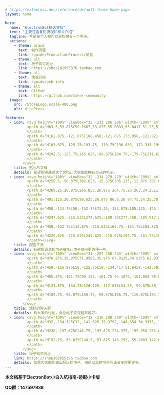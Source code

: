 ```yaml
---
# https://vitepress.dev/reference/default-theme-home-page
layout: home

hero:
  name: "ElectronBot精选文档"
  text: "主要包含复刻流程和相关介绍"
  tagline: 希望每个人都可以轻松拥有一个电子。
  actions:
    - theme: brand
      text: 制作流程
      link: /guide/ProductionProcess/前言
    - theme: alt
      text: 板子购买地址
      link: https://shop102955376.taobao.com
    - theme: alt
      text: 快速开始
      link: /guide/pcb-info
    - theme: alt
      text: GitHub
      link: https://github.com/maker-community
  image:
    src: /StoreLogo.scale-400.png
    alt: VitePress

features:
  - icon: <svg height="100%" viewBox="32 -233 286 286" width="100%" xmlns="http://www.w3.org/2000/svg" xmlns:xlink="http://www.w3.org/1999/xlink">
          <path d="M63.5,53.875C59.1667,53.875 55.0833,53.0417 51.25,51.375C47.4167,49.7083 44.0833,47.4583 41.25,44.625C38.4167,41.7917 36.1667,38.4583 34.5,34.625C32.8333,30.7917 32,26.7083 32,22.375C32,19.625 32.2708,17.1458 32.8125,14.9375C33.3542,12.7292 34.125,10.6667 35.125,8.75C36.125,6.83333 37.3542,4.97917 38.8125,3.1875C40.2708,1.39583 41.9167,-0.458333 43.75,-2.375L89.125,-138.5L163.375,-175.625L159.375,-179.75L211.625,-232.125L318,-125.75L265.625,-73.5L261.5,-77.5L224.375,-3.25L88.25,42.125C86.3333,43.9583 84.4792,45.6042 82.6875,47.0625C80.8958,48.5208 79.0417,49.75 77.125,50.75C75.2083,51.75 73.1458,52.5208 70.9375,53.0625C68.7292,53.6042 66.25,53.875 63.5,53.875Z" fill="#000000" fill-opacity="1">
          </path>
          <path d="M162.875,-121.875C168.458,-121.875 173.958,-121.021 179.375,-119.313C184.792,-117.604 189.625,-115.125 193.875,-111.875C198.125,-108.625 201.562,-104.604 204.188,-99.8125C206.812,-95.0208 208.125,-89.5833 208.125,-83.5C208.125,-80.25 207.75,-76.6042 207,-72.5625C206.25,-68.5208 205.021,-64.7083 203.313,-61.125C201.604,-57.5417 199.375,-54.5208 196.625,-52.0625C193.875,-49.6042 190.458,-48.375 186.375,-48.375C185.625,-48.375 184.646,-47.6667 183.438,-46.25C182.229,-44.8333 180.938,-43.2917 179.563,-41.625C178.188,-39.9583 176.833,-38.3958 175.5,-36.9375C174.167,-35.4792 173.042,-34.7083 172.125,-34.625L78.625,26.375C77.2083,27.2917 76.0417,28.3125 75.125,29.4375C74.2083,30.5625 73.2708,31.6042 72.3125,32.5625C71.3542,33.5208 70.2083,34.3125 68.875,34.9375C67.5417,35.5625 65.75,35.875 63.5,35.875C61.5833,35.875 59.8125,35.5208 58.1875,34.8125C56.5625,34.1042 55.125,33.1667 53.875,32C52.625,30.8333 51.6458,29.4375 50.9375,27.8125C50.2292,26.1875 49.875,24.4167 49.875,22.5C49.875,20.1667 50.2292,18.3125 50.9375,16.9375C51.6458,15.5625 52.5,14.375 53.5,13.375C54.5,12.375 55.5625,11.4375 56.6875,10.5625C57.8125,9.6875 58.7917,8.58333 59.625,7.25L113.625,-78.375C113.708,-79.125 114.438,-79.9167 115.813,-80.75C117.188,-81.5833 118.646,-82.4167 120.188,-83.25C121.729,-84.0833 123.146,-84.8542 124.438,-85.5625C125.729,-86.2708 126.375,-86.9583 126.375,-87.625C126.375,-91.375 127.583,-95.2708 130,-99.3125C132.417,-103.354 135.458,-107.042 139.125,-110.375C142.792,-113.708 146.75,-116.458 151,-118.625C155.25,-120.792 159.208,-121.875 162.875,-121.875Z" fill="#757575" fill-opacity="1">
          </path>
          <path d="M103.875,-125.75L193.75,-170.75C196.833,-172.333 199.75,-174.125 202.5,-176.125C205.25,-178.125 208.042,-180.125 210.875,-182.125L272.625,-127.625L262.125,-114.75C261.208,-113.583 260.271,-112.458 259.313,-111.375C258.354,-110.292 257.458,-109.125 256.625,-107.875C253.625,-103.125 251,-98.1875 248.75,-93.0625C246.5,-87.9375 244.125,-82.875 241.625,-77.875L211.625,-18L78.5,26.375L159.75,-54.875C162.167,-54.2083 164.5,-53.875 166.75,-53.875C170.5,-53.875 174,-54.5833 177.25,-56C180.5,-57.4167 183.354,-59.3542 185.813,-61.8125C188.271,-64.2708 190.208,-67.125 191.625,-70.375C193.042,-73.625 193.75,-77.125 193.75,-80.875C193.75,-84.625 193.042,-88.125 191.625,-91.375C190.208,-94.625 188.271,-97.4792 185.813,-99.9375C183.354,-102.396 180.5,-104.333 177.25,-105.75C174,-107.167 170.5,-107.875 166.75,-107.875C163,-107.875 159.5,-107.167 156.25,-105.75C153,-104.333 150.146,-102.396 147.688,-99.9375C145.229,-97.4792 143.292,-94.625 141.875,-91.375C140.458,-88.125 139.75,-84.625 139.75,-80.875C139.75,-78.625 140.083,-76.2917 140.75,-73.875L59.5,7.375Z" fill="#CCCCCC" fill-opacity="1">
          </path>
          <path d="M292.5,-125.75L265.625,-98.875L184.75,-179.75L211.625,-206.625Z" fill="#FFC83D" fill-opacity="1">
          </path>
        </svg>
    title: 贴心的文档
    details: 希望能够通过这个文档让大家都能拥有自己的电子。
  - icon: <svg height="100%" viewBox="32 -234 279 279" width="100%" xmlns="http://www.w3.org/2000/svg" xmlns:xlink="http://www.w3.org/1999/xlink">
          <path d="M259.5,-58.375L302.625,-15.375C305.125,-12.875 307.063,-9.95833 308.438,-6.625C309.813,-3.29167 310.5,0.166667 310.5,3.75C310.5,7.33333 309.813,10.7708 308.438,14.0625C307.063,17.3542 305.125,20.25 302.625,22.75L288.375,37C285.792,39.5833 282.875,41.5417 279.625,42.875C276.375,44.2083 272.917,44.875 269.25,44.875C265.667,44.875 262.229,44.1875 258.938,42.8125C255.646,41.4375 252.75,39.5 250.25,37L180.25,-33L110.25,37C107.667,39.5833 104.75,41.5417 101.5,42.875C98.25,44.2083 94.7917,44.875 91.125,44.875C87.5417,44.875 84.1042,44.1875 80.8125,42.8125C77.5208,41.4375 74.625,39.5 72.125,37L57.875,22.75C55.375,20.25 53.4375,17.3542 52.0625,14.0625C50.6875,10.7708 50,7.33333 50,3.75C50,0.083333 50.6667,-3.375 52,-6.625C53.3333,-9.875 55.2917,-12.7917 57.875,-15.375L123.375,-80.875L78.5,-80.875L32,-127.375L32,-160.25L50.125,-178.375C50.0417,-178.875 50,-179.375 50,-179.875C50,-180.375 50,-180.875 50,-181.375C50,-184.208 50.4792,-186.813 51.4375,-189.188C52.3958,-191.562 53.6458,-193.812 55.1875,-195.938C56.7292,-198.062 58.4792,-200.062 60.4375,-201.938C62.3958,-203.812 64.3333,-205.625 66.25,-207.375L68.125,-209.125C70.7917,-211.542 73.4167,-213.229 76,-214.188C78.5833,-215.146 81.6667,-215.625 85.25,-215.625C85.5833,-215.625 85.9167,-215.625 86.25,-215.625C86.5833,-215.625 86.9167,-215.542 87.25,-215.375L105.375,-233.625L138.25,-233.625L180.25,-191.625L222.25,-233.625L255,-233.625L273.25,-215.375C274.333,-215.625 275.417,-215.75 276.5,-215.75C279.25,-215.75 282.083,-215.125 285,-213.875C287.917,-212.625 290.333,-211.042 292.25,-209.125L303.875,-197.5C306.042,-195.333 307.688,-192.875 308.813,-190.125C309.938,-187.375 310.5,-184.5 310.5,-181.5C310.5,-179.25 310.188,-177.063 309.563,-174.938C308.938,-172.813 307.958,-170.833 306.625,-169C307.875,-164.917 308.833,-160.75 309.5,-156.5C310.167,-152.25 310.5,-148 310.5,-143.75C310.5,-133.083 308.563,-122.75 304.688,-112.75C300.813,-102.75 295.083,-93.9583 287.5,-86.375Z" fill="#000000" fill-opacity="1">
          </path>
          <path d="M269.25,26.875C266.833,26.875 264.75,26 263,24.25L175.75,-62.875C174.917,-63.7083 174.125,-64.9583 173.375,-66.625C172.625,-68.2917 171.896,-70.0625 171.188,-71.9375C170.479,-73.8125 169.75,-75.5833 169,-77.25C168.25,-78.9167 167.5,-80.125 166.75,-80.875L69.25,-178.375C68.3333,-179.292 67.875,-180.333 67.875,-181.5C67.875,-182.75 68.3333,-183.833 69.25,-184.75L80.875,-196.375C81.7083,-197.208 82.75,-197.625 84,-197.625C85.3333,-197.625 86.4167,-197.208 87.25,-196.375L184.75,-98.875C185,-98.625 185.979,-98.0625 187.688,-97.1875C189.396,-96.3125 191.25,-95.375 193.25,-94.375C195.25,-93.375 197.167,-92.4375 199,-91.5625C200.833,-90.6875 202.083,-90.125 202.75,-89.875L289.875,-2.625C291.625,-0.875 292.5,1.25 292.5,3.75C292.5,6.16667 291.625,8.25 289.875,10L275.625,24.25C273.875,26 271.75,26.875 269.25,26.875Z" fill="#D48C00" fill-opacity="1">
          </path>
          <path d="M91.125,26.875C88.625,26.875 86.5,26 84.75,24.25L70.625,10C69.875,9.16667 69.2292,8.20833 68.6875,7.125C68.1458,6.04167 67.875,4.91667 67.875,3.75C67.875,2.58333 68.125,1.4375 68.625,0.3125C69.125,-0.8125 69.7917,-1.79167 70.625,-2.625L157.75,-89.875C158.5,-90.625 159.708,-91.3542 161.375,-92.0625C163.042,-92.7708 164.813,-93.5 166.688,-94.25C168.563,-95 170.354,-95.7708 172.063,-96.5625C173.771,-97.3542 175,-98.125 175.75,-98.875L273.25,-196.375C274.083,-197.208 275.125,-197.625 276.375,-197.625C277.708,-197.625 278.792,-197.208 279.625,-196.375L291.25,-184.75C292.083,-183.917 292.5,-182.833 292.5,-181.5C292.5,-180.25 292.083,-179.208 291.25,-178.375L193.75,-80.875C193,-80.125 192.229,-78.8958 191.438,-77.1875C190.646,-75.4792 189.875,-73.6875 189.125,-71.8125C188.375,-69.9375 187.646,-68.1667 186.938,-66.5C186.229,-64.8333 185.5,-63.625 184.75,-62.875L97.5,24.25C95.75,26 93.625,26.875 91.125,26.875Z" fill="#EBA300" fill-opacity="1">
          </path>
          <path d="M50,-134.75L50,-152.75L73.25,-153.875L105.125,-125.75L103.875,-98.875L85.875,-98.875ZM112.875,-215.625L130.875,-215.625L166.75,-179.75L166.75,-161.75L140,-161.75L113,-192.5Z" fill="#E5E5E5" fill-opacity="1">
          </path>
          <path d="M247.625,-215.625L274.625,-188.75C277.458,-185.917 279.979,-182.729 282.188,-179.188C284.396,-175.646 286.271,-171.917 287.813,-168C289.354,-164.083 290.521,-160.063 291.313,-155.938C292.104,-151.813 292.5,-147.75 292.5,-143.75C292.5,-135.417 290.979,-127.333 287.938,-119.5C284.896,-111.667 280.458,-104.792 274.625,-98.875L265.625,-89.875L193.75,-161.75L200.375,-180.875L227.375,-208.625Z" fill="#F2F2F2" fill-opacity="1">
          </path>
          <path d="M50,-152.75L112.875,-215.625L166.75,-161.75L103.875,-98.875Z" fill="#CCCCCC" fill-opacity="1">
          </path>
          <path d="M229.625,-215.625L247.625,-215.625L193.75,-161.75L193.75,-179.75Z" fill="#A6A6A6" fill-opacity="1">
          </path></svg>
    title: 配套工具
    details: 有舵机调试和电子脑壳让电子使用更方便一些。
  - icon: <svg height="100%" viewBox="31 -207 288 243" width="100%" xmlns="http://www.w3.org/2000/svg" xmlns:xlink="http://www.w3.org/1999/xlink">
          <path d="M76.875,35.875C71.9583,35.875 67.3125,34.9375 62.9375,33.0625C58.5625,31.1875 54.75,28.625 51.5,25.375C48.25,22.125 45.6875,18.3125 43.8125,13.9375C41.9375,9.5625 41,4.91667 41,0L41,-17.375C41,-27.2083 43.4583,-36.2917 48.375,-44.625L72.5,-86L41.125,-78.125L35,-102.5C34.3333,-105.083 33.625,-107.646 32.875,-110.188C32.125,-112.729 31.75,-115.333 31.75,-118C31.75,-119.333 31.7917,-120.625 31.875,-121.875C31.9583,-123.125 32,-124.417 32,-125.75C32,-133.167 32.9583,-140.333 34.875,-147.25C36.7917,-154.167 39.5208,-160.604 43.0625,-166.563C46.6042,-172.521 50.8333,-177.958 55.75,-182.875C60.6667,-187.792 66.1042,-192.021 72.0625,-195.563C78.0208,-199.104 84.4583,-201.833 91.375,-203.75C98.2917,-205.667 105.458,-206.625 112.875,-206.625L238.625,-206.625C246.042,-206.625 253.208,-205.667 260.125,-203.75C267.042,-201.833 273.479,-199.104 279.438,-195.563C285.396,-192.021 290.833,-187.792 295.75,-182.875C300.667,-177.958 304.896,-172.521 308.438,-166.563C311.979,-160.604 314.708,-154.167 316.625,-147.25C318.542,-140.333 319.5,-133.167 319.5,-125.75L319.5,-114.625C319.5,-114.292 319.292,-113.292 318.875,-111.625C318.458,-109.958 317.958,-107.917 317.375,-105.5C316.792,-103.083 316.125,-100.458 315.375,-97.625C314.625,-94.7917 313.917,-92.0833 313.25,-89.5C312.583,-86.9167 311.979,-84.5833 311.438,-82.5C310.896,-80.4167 310.542,-78.9583 310.375,-78.125L279,-86L303.125,-44.625C304.708,-41.9583 305.979,-39.3542 306.938,-36.8125C307.896,-34.2708 308.646,-31.7083 309.188,-29.125C309.729,-26.5417 310.104,-23.8958 310.313,-21.1875C310.521,-18.4792 310.625,-15.625 310.625,-12.625C310.625,-10.4583 310.604,-8.35417 310.563,-6.3125C310.521,-4.27083 310.5,-2.16667 310.5,0C310.5,4.91667 309.563,9.5625 307.688,13.9375C305.813,18.3125 303.25,22.125 300,25.375C296.75,28.625 292.938,31.1875 288.563,33.0625C284.188,34.9375 279.542,35.875 274.625,35.875Z" fill="#000000" fill-opacity="1">
          </path>
          <path d="M50,-116.875L50,-125.75C50,-134.417 51.6458,-142.583 54.9375,-150.25C58.2292,-157.917 62.7083,-164.604 68.375,-170.313C74.0417,-176.021 80.6875,-180.521 88.3125,-183.813C95.9375,-187.104 104.125,-188.75 112.875,-188.75L238.625,-188.75C247.375,-188.75 255.563,-187.104 263.188,-183.813C270.813,-180.521 277.458,-176.021 283.125,-170.313C288.792,-164.604 293.271,-157.917 296.563,-150.25C299.854,-142.583 301.5,-134.417 301.5,-125.75L301.5,-116.875L229.625,-134.75C229.625,-137.25 229.146,-139.583 228.188,-141.75C227.229,-143.917 225.938,-145.813 224.313,-147.438C222.688,-149.063 220.792,-150.354 218.625,-151.313C216.458,-152.271 214.125,-152.75 211.625,-152.75L139.75,-152.75C137.25,-152.75 134.917,-152.271 132.75,-151.313C130.583,-150.354 128.688,-149.063 127.063,-147.438C125.438,-145.813 124.167,-143.917 123.25,-141.75C122.333,-139.583 121.875,-137.25 121.875,-134.75ZM60.25,-27L138.25,-29C141.5,-29.0833 144.75,-29.4375 148,-30.0625C151.25,-30.6875 154.5,-31.375 157.75,-32.125C161,-32.875 164.25,-33.5417 167.5,-34.125C170.75,-34.7083 174,-35 177.25,-35C180.417,-35 183.583,-34.7083 186.75,-34.125C189.917,-33.5417 193.083,-32.875 196.25,-32.125C199.417,-31.375 202.583,-30.6875 205.75,-30.0625C208.917,-29.4375 212.083,-29.0833 215.25,-29L291.25,-27C292.083,-24 292.5,-20.7917 292.5,-17.375L292.5,0C292.5,2.5 292.042,4.83333 291.125,7C290.208,9.16667 288.938,11.0625 287.313,12.6875C285.688,14.3125 283.792,15.6042 281.625,16.5625C279.458,17.5208 277.125,18 274.625,18L76.875,18C74.375,18 72.0417,17.5208 69.875,16.5625C67.7083,15.6042 65.8125,14.3125 64.1875,12.6875C62.5625,11.0625 61.2917,9.16667 60.375,7C59.4583,4.83333 59,2.5 59,0L59,-17.375C59,-20.7917 59.4167,-24 60.25,-27Z" fill="#AF0D1A" fill-opacity="1">
          </path>
          <path d="M85.875,-161.75C90.125,-161.75 94.1875,-161.063 98.0625,-159.688C101.937,-158.313 105.417,-156.375 108.5,-153.875C111.583,-151.375 114.208,-148.375 116.375,-144.875C118.542,-141.375 120.083,-137.542 121,-133.375L121.875,-134.75C123.875,-134.75 125.896,-134.708 127.938,-134.625C129.979,-134.542 132,-134.5 134,-134.5C136.833,-134.5 139.458,-134.813 141.875,-135.438C144.292,-136.063 146.833,-136.875 149.5,-137.875L157.75,-134.75L193.75,-134.75L202.875,-138.25L211.625,-134.75L229.625,-134.75L230.375,-133.375C231.208,-137.542 232.729,-141.354 234.938,-144.813C237.146,-148.271 239.813,-151.25 242.938,-153.75C246.063,-156.25 249.563,-158.208 253.438,-159.625C257.313,-161.042 261.375,-161.75 265.625,-161.75C270.458,-161.75 275.063,-160.792 279.438,-158.875C283.813,-156.958 287.625,-154.354 290.875,-151.063C294.125,-147.771 296.708,-143.938 298.625,-139.563C300.542,-135.188 301.5,-130.583 301.5,-125.75C301.5,-119.667 300.042,-114.042 297.125,-108.875L235.75,-124.125L287.625,-35.5C288.458,-34.1667 289.167,-32.7917 289.75,-31.375C290.333,-29.9583 290.833,-28.5 291.25,-27L60.25,-27C61.0833,-29.9167 62.2917,-32.75 63.875,-35.5L115.625,-124.125L54.375,-108.875C51.4583,-114.042 50,-119.667 50,-125.75C50,-130.75 50.9375,-135.438 52.8125,-139.813C54.6875,-144.188 57.25,-148 60.5,-151.25C63.75,-154.5 67.5417,-157.063 71.875,-158.938C76.2083,-160.813 80.875,-161.75 85.875,-161.75Z" fill="#E81224" fill-opacity="1">
          </path>
          <path d="M121.875,-134.75L126.125,-117.875L54.25,-99.875L50,-116.875ZM229.625,-134.75L301.5,-116.875L297.25,-99.875L225.375,-117.875ZM157.75,-161.75L157.75,-134.75L139.75,-134.75L139.75,-161.75ZM193.75,-161.75L211.625,-161.75L211.625,-134.75L193.75,-134.75Z" fill="#E84757" fill-opacity="1">
          </path>
          <path d="M184.75,-98.875L166.75,-98.875L166.75,-116.875L184.75,-116.875ZM184.75,-71.875L166.75,-71.875L166.75,-89.875L184.75,-89.875ZM139.75,-71.875L139.75,-89.875L157.75,-89.875L157.75,-71.875ZM139.75,-98.875L139.75,-116.875L157.75,-116.875L157.75,-98.875ZM193.75,-71.875L193.75,-89.875L211.625,-89.875L211.625,-71.875ZM139.75,-45L139.75,-62.875L157.75,-62.875L157.75,-45ZM184.75,-45L166.75,-45L166.75,-62.875L184.75,-62.875ZM193.75,-98.875L193.75,-116.875L211.625,-116.875L211.625,-98.875ZM193.75,-45L193.75,-62.875L211.625,-62.875L211.625,-45Z" fill="#F2F2F2" fill-opacity="1">
          </path>
        </svg>
    title: 活跃的聊天群
    details: 有大家的讨论，会让电子变得越来越好。
  - icon: <svg height="100%" viewBox="32 -216 288 259" width="100%" xmlns="http://www.w3.org/2000/svg" xmlns:xlink="http://www.w3.org/1999/xlink">
          <path d="M32,-134.125C32,-141.625 32.9792,-148.854 34.9375,-155.813C36.8958,-162.771 39.625,-169.25 43.125,-175.25C46.625,-181.25 50.875,-186.75 55.875,-191.75C60.875,-196.75 66.375,-201 72.375,-204.5C78.375,-208 84.8542,-210.729 91.8125,-212.688C98.7708,-214.646 106,-215.625 113.5,-215.625C119.917,-215.625 125.958,-214.979 131.625,-213.688C137.292,-212.396 142.646,-210.542 147.688,-208.125C152.729,-205.708 157.563,-202.729 162.188,-199.188C166.813,-195.646 171.333,-191.625 175.75,-187.125C180.167,-191.625 184.688,-195.646 189.313,-199.188C193.938,-202.729 198.771,-205.729 203.813,-208.188C208.854,-210.646 214.208,-212.5 219.875,-213.75C225.542,-215 231.583,-215.625 238,-215.625C245.5,-215.625 252.708,-214.646 259.625,-212.688C266.542,-210.729 273.021,-207.979 279.063,-204.438C285.104,-200.896 290.604,-196.646 295.563,-191.688C300.521,-186.729 304.771,-181.229 308.313,-175.188C311.854,-169.146 314.604,-162.667 316.563,-155.75C318.521,-148.833 319.5,-141.625 319.5,-134.125C319.5,-123.042 317.479,-112.625 313.438,-102.875C309.396,-93.125 303.458,-84.3333 295.625,-76.5L175.75,43.375L55.875,-76.5C48.0417,-84.3333 42.1042,-93.125 38.0625,-102.875C34.0208,-112.625 32,-123.042 32,-134.125Z" fill="#000000" fill-opacity="1">
          </path>
          <path d="M238,-197.625C246.75,-197.625 254.979,-195.958 262.688,-192.625C270.396,-189.292 277.125,-184.75 282.875,-179C288.625,-173.25 293.167,-166.521 296.5,-158.813C299.833,-151.104 301.5,-142.875 301.5,-134.125C301.5,-125.625 299.896,-117.521 296.688,-109.813C293.479,-102.104 288.875,-95.25 282.875,-89.25L175.75,18L68.625,-89.25C62.625,-95.25 58.0208,-102.104 54.8125,-109.813C51.6042,-117.521 50,-125.625 50,-134.125C50,-142.875 51.6667,-151.104 55,-158.813C58.3333,-166.521 62.875,-173.25 68.625,-179C74.375,-184.75 81.1042,-189.292 88.8125,-192.625C96.5208,-195.958 104.75,-197.625 113.5,-197.625C120.333,-197.625 126.437,-196.771 131.813,-195.063C137.188,-193.354 142.146,-191.042 146.688,-188.125C151.229,-185.208 155.542,-181.813 159.625,-177.938C163.708,-174.063 167.875,-169.917 172.125,-165.5L175.75,-161.75L179.75,-165.875C184,-170.208 188.146,-174.313 192.188,-178.188C196.229,-182.063 200.5,-185.438 205,-188.313C209.5,-191.188 214.417,-193.458 219.75,-195.125C225.083,-196.792 231.167,-197.625 238,-197.625Z" fill="#E81224" fill-opacity="1">
          </path>
          <path d="M152.25,-53.875C148.5,-53.875 145.292,-55.2083 142.625,-57.875L97.75,-102.75C93.9167,-106.583 90.9792,-110.958 88.9375,-115.875C86.8958,-120.792 85.875,-125.958 85.875,-131.375L85.875,-148.25C85.875,-150.083 86.2292,-151.833 86.9375,-153.5C87.6458,-155.167 88.6042,-156.604 89.8125,-157.813C91.0208,-159.021 92.4375,-159.979 94.0625,-160.688C95.6875,-161.396 97.4583,-161.75 99.375,-161.75C101.208,-161.75 102.938,-161.396 104.563,-160.688C106.188,-159.979 107.625,-159 108.875,-157.75C110.125,-156.5 111.104,-155.063 111.813,-153.438C112.521,-151.813 112.875,-150.083 112.875,-148.25L112.875,-131.375C112.875,-129.625 113.208,-127.917 113.875,-126.25C114.542,-124.583 115.5,-123.125 116.75,-121.875L161.75,-76.875C163,-75.625 163.958,-74.1667 164.625,-72.5C165.292,-70.8333 165.625,-69.125 165.625,-67.375C165.625,-65.5417 165.271,-63.8125 164.563,-62.1875C163.854,-60.5625 162.896,-59.125 161.688,-57.875C160.479,-56.625 159.063,-55.6458 157.438,-54.9375C155.813,-54.2292 154.083,-53.875 152.25,-53.875Z" fill="#EF6950" fill-opacity="1">
          </path>
        </svg>
    title: 板子购买地址
    link: https://shop102955376.taobao.com
    details: 如果大家都能做出好玩的电子，相信以后的电子应该会变得更完善。
---
```



**本文档基于ElectronBot小白入坑指南-适配小卡版**

**QQ群：147597938**
